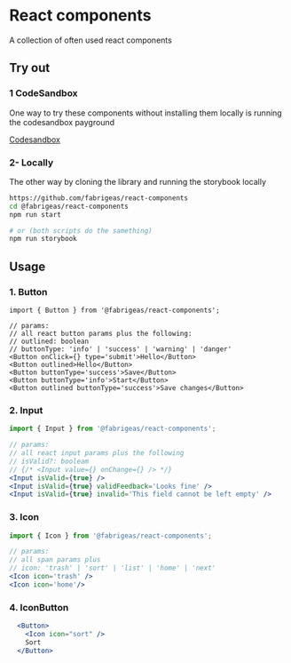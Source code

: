 # React components

A collection of often used react components

## Try out
### 1 CodeSandbox
One way to try these components without installing them locally is running the codesandbox payground

[Codesandbox](https://codesandbox.io/p/github/fabrigeas/react-components/master?workspaceId=fd2d12cf-24ef-42fa-9382-533cbefe6ae3&file=%2Fsrc%2Fcomponents%2FButton%2FButton.scss)

### 2- Locally
The other way by cloning the library and running the storybook locally
```bash
https://github.com/fabrigeas/react-components
cd @fabrigeas/react-components
npm run start

# or (both scripts do the samething)
npm run storybook
```

## Usage
### 1. Button
```tsx
import { Button } from '@fabrigeas/react-components';

// params:
// all react button params plus the following:
// outlined: boolean
// buttonType: 'info' | 'success' | 'warning' | 'danger'
<Button onClick={} type='submit'>Hello</Button> 
<Button outlined>Hello</Button>
<Button buttonType='success'>Save</Button>
<Button buttonType='info'>Start</Button>
<Button outlined buttonType='success'>Save changes</Button>
```

### 2. Input
```jsx
import { Input } from '@fabrigeas/react-components';

// params:
// all react input params plus the following
// isValid?: booleam 
// {/* <Input value={} onChange={} /> */}
<Input isValid={true} />
<Input isValid={true} validFeedback='Looks fine' />
<Input isValid={true} invalid='This field cannot be left empty' />
```

### 3. Icon
```jsx
import { Icon } from '@fabrigeas/react-components';

// params:
// all span params plus 
// icon: 'trash' | 'sort' | 'list' | 'home' | 'next'
<Icon icon='trash' />
<Icon icon='home'/>
```

### 4. IconButton

```jsx
  <Button>
    <Icon icon="sort" />
    Sort
  </Button>
```